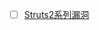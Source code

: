 - [ ] [Struts2系列漏洞](https://github.com/Drun1baby/JavaSecurityLearning?tab=readme-ov-file#struts2-%E7%B3%BB%E5%88%97%E6%BC%8F%E6%B4%9E)